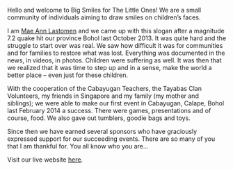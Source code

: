 Hello and welcome to Big Smiles for The Little Ones! We are a small community of individuals aiming to draw smiles on children’s faces.

I am [Mae Ann Lastomen](https://www.facebook.com/mlastomen) and we came up with this slogan after a magnitude 7.2 quake hit our province Bohol last October 2013. It was quite hard and the struggle to start over was real. We saw how difficult it was for communities and for families to restore what was lost. Everything was documented in the news, in videos, in photos. Children were suffering as well. It was then that we realized that it was time to step up and in a sense, make the world a better place – even just for these children.

With the cooperation of the Cabayugan Teachers, the Tayabas Clan Volunteers, my friends in Singapore and my family (my mother and siblings); we were able to make our first event in Cabayugan, Calape, Bohol last February 2014 a success. There were games, presentations and of course, food. We also gave out tumblers, goodie bags and toys.

Since then we have earned several sponsors who have graciously expressed support for our succeeding events. There are so many of you that I am thankful for. You all know who you are…

Visit our live website [here](http://www.bigsmilesforthelittleones.com).